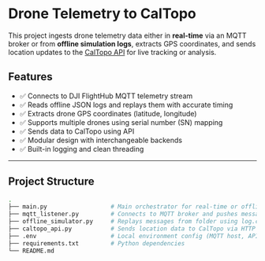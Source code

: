 # Drone Telemetry to CalTopo

This project ingests drone telemetry data either in **real-time** via an MQTT broker or from **offline simulation logs**, extracts GPS coordinates, and sends location updates to the [CalTopo API](https://caltopo.com/) for live tracking or analysis.

## Features

- ✅ Connects to DJI FlightHub MQTT telemetry stream
- ✅ Reads offline JSON logs and replays them with accurate timing
- ✅ Extracts drone GPS coordinates (latitude, longitude)
- ✅ Supports multiple drones using serial number (SN) mapping
- ✅ Sends data to CalTopo using API
- ✅ Modular design with interchangeable backends
- ✅ Built-in logging and clean threading

---

## Project Structure

```bash
.
├── main.py                  # Main orchestrator for real-time or offline mode
├── mqtt_listener.py         # Connects to MQTT broker and pushes messages into a queue
├── offline_simulator.py     # Replays messages from folder using log.csv
├── caltopo_api.py           # Sends location data to CalTopo via HTTP API
├── .env                     # Local environment config (MQTT host, API key, etc.)
├── requirements.txt         # Python dependencies
└── README.md